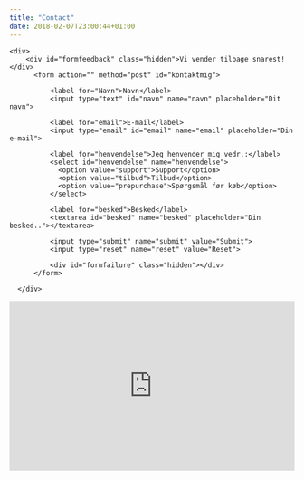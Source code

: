 ```yaml
---
title: "Contact"
date: 2018-02-07T23:00:44+01:00
---
```


    <div>
        <div id="formfeedback" class="hidden">Vi vender tilbage snarest!</div>
          <form action="" method="post" id="kontaktmig">

              <label for="Navn">Navn</label>
              <input type="text" id="navn" name="navn" placeholder="Dit navn">

              <label for="email">E-mail</label>
              <input type="email" id="email" name="email" placeholder="Din e-mail">

              <label for="henvendelse">Jeg henvender mig vedr.:</label>
              <select id="henvendelse" name="henvendelse">
                <option value="support">Support</option>
                <option value="tilbud">Tilbud</option>
                <option value="prepurchase">Spørgsmål før køb</option>
              </select>

              <label for="besked">Besked</label>
              <textarea id="besked" name="besked" placeholder="Din besked.."></textarea>

              <input type="submit" name="submit" value="Submit">
              <input type="reset" name="reset" value="Reset">
              
              <div id="formfailure" class="hidden"></div>
          </form>

      </div>
      
<iframe src="https://www.google.com/maps/embed?pb=!1m18!1m12!1m3!1d2247.9998708886214!2d12.536941315828951!3d55.7063740030395!2m3!1f0!2f0!3f0!3m2!1i1024!2i768!4f13.1!3m3!1m2!1s0x46525248eb13378b%3A0xdccf089a0e12ec32!2sLygten+16%2C+2400+K%C3%B8benhavn+NV!5e0!3m2!1sda!2sdk!4v1518365063489" width="100%" height="300px" frameborder="0" style="border:0" allowfullscreen></iframe>